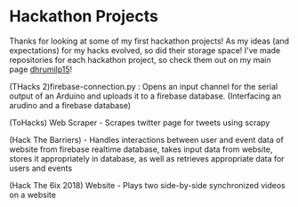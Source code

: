 # Hackathon Projects

Thanks for looking at some of my first hackathon projects! As my ideas (and expectations) for my hacks evolved, so did their storage space! I've made repositories for each hackathon project, so check them out on my main page [dhrumilp15](https://github.com/dhrumilp15)!

(THacks 2)firebase-connection.py : Opens an input channel for the serial output of an Arduino and uploads it to a firebase database. (Interfacing an arudino and a firebase database)

(ToHacks) Web Scraper - Scrapes twitter page for tweets using scrapy

(Hack The Barriers) - Handles interactions between user and event data of website from firebase realtime database, takes input data from website, stores it appropriately in database, as well as retrieves appropriate data for users and events

(Hack The 6ix 2018) Website - Plays two side-by-side synchronized videos on a website
